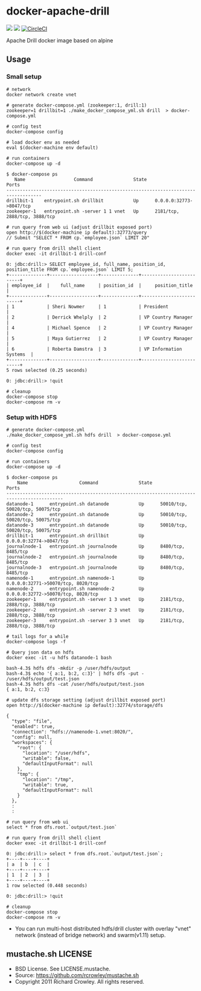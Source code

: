 # docker-apache-drill

[![](https://images.microbadger.com/badges/image/smizy/apache-drill:1.8-alpine.svg)](http://microbadger.com/images/smizy/apache-drill:1.8-alpine "Get your own version badge on microbadger.com")
[![](https://images.microbadger.com/badges/version/smizy/apache-drill:1.8-alpine.svg)](http://microbadger.com/images/smizy/apache-drill:1.8-alpine "Get your own version badge on microbadger.com")
[![CircleCI](https://circleci.com/gh/smizy/docker-apache-drill.svg?style=shield&circle-token=dfe0035c074dee01c850f7def4ccab95c392b696)](https://circleci.com/gh/smizy/docker-apache-drill)

Apache Drill docker image based on alpine

## Usage
### Small setup 
```
# network
docker network create vnet

# generate docker-compose.yml (zookeeper:1, drill:1)
zookeeper=1 drillbit=1 ./make_docker_compose_yml.sh drill  > docker-compose.yml

# config test
docker-compose config

# load docker env as needed
eval $(docker-machine env default)

# run containers
docker-compose up -d

$ docker-compose ps
   Name                  Command               State              Ports             
-----------------------------------------------------------------------------------
drillbit-1    entrypoint.sh drillbit           Up      0.0.0.0:32773->8047/tcp       
zookeeper-1   entrypoint.sh -server 1 1 vnet   Up      2181/tcp, 2888/tcp, 3888/tcp

# run query from web ui (adjust drillbit exposed port)
open http://$(docker-machine ip default):32773/query
// Submit "SELECT * FROM cp.`employee.json` LIMIT 20" 

# run query from drill shell client
docker exec -it drillbit-1 drill-conf

0: jdbc:drill:> SELECT employee_id, full_name, position_id, position_title FROM cp.`employee.json` LIMIT 5;
+--------------+------------------+--------------+-------------------------+
| employee_id  |    full_name     | position_id  |     position_title      |
+--------------+------------------+--------------+-------------------------+
| 1            | Sheri Nowmer     | 1            | President               |
| 2            | Derrick Whelply  | 2            | VP Country Manager      |
| 4            | Michael Spence   | 2            | VP Country Manager      |
| 5            | Maya Gutierrez   | 2            | VP Country Manager      |
| 6            | Roberta Damstra  | 3            | VP Information Systems  |
+--------------+------------------+--------------+-------------------------+
5 rows selected (0.25 seconds)

0: jdbc:drill:> !quit

# cleanup
docker-compose stop
docker-compose rm -v

```

### Setup with HDFS

```
# generate docker-compose.yml 
./make_docker_compose_yml.sh hdfs drill  > docker-compose.yml

# config test
docker-compose config

# run containers
docker-compose up -d

$ docker-compose ps
    Name                   Command               State                 Ports                
-------------------------------------------------------------------------------------------
datanode-1      entrypoint.sh datanode           Up      50010/tcp, 50020/tcp, 50075/tcp    
datanode-2      entrypoint.sh datanode           Up      50010/tcp, 50020/tcp, 50075/tcp    
datanode-3      entrypoint.sh datanode           Up      50010/tcp, 50020/tcp, 50075/tcp    
drillbit-1      entrypoint.sh drillbit           Up      0.0.0.0:32774->8047/tcp             
journalnode-1   entrypoint.sh journalnode        Up      8480/tcp, 8485/tcp                 
journalnode-2   entrypoint.sh journalnode        Up      8480/tcp, 8485/tcp                 
journalnode-3   entrypoint.sh journalnode        Up      8480/tcp, 8485/tcp                 
namenode-1      entrypoint.sh namenode-1         Up      0.0.0.0:32771->50070/tcp, 8020/tcp 
namenode-2      entrypoint.sh namenode-2         Up      0.0.0.0:32772->50070/tcp, 8020/tcp 
zookeeper-1     entrypoint.sh -server 1 3 vnet   Up      2181/tcp, 2888/tcp, 3888/tcp       
zookeeper-2     entrypoint.sh -server 2 3 vnet   Up      2181/tcp, 2888/tcp, 3888/tcp       
zookeeper-3     entrypoint.sh -server 3 3 vnet   Up      2181/tcp, 2888/tcp, 3888/tcp

# tail logs for a while
docker-compose logs -f

# Query json data on hdfs 
docker exec -it -u hdfs datanode-1 bash

bash-4.3$ hdfs dfs -mkdir -p /user/hdfs/output
bash-4.3$ echo '{ a:1, b:2, c:3}' | hdfs dfs -put - /user/hdfs/output/test.json
bash-4.3$ hdfs dfs -cat /user/hdfs/output/test.json
{ a:1, b:2, c:3}

# update dfs storage setting (adjust drillbit exposed port)
open http://$(docker-machine ip default):32774/storage/dfs

{
  "type": "file",
  "enabled": true,
  "connection": "hdfs://namenode-1.vnet:8020/",
  "config": null,
  "workspaces": {
    "root": {
      "location": "/user/hdfs",
      "writable": false,
      "defaultInputFormat": null
    },
    "tmp": {
      "location": "/tmp",
      "writable": true,
      "defaultInputFormat": null
    }
  },
  :
  :
  
# run query from web ui
select * from dfs.root.`output/test.json`

# run query from drill shell client
docker exec -it drillbit-1 drill-conf

0: jdbc:drill:> select * from dfs.root.`output/test.json`;
+----+----+----+
| a  | b  | c  |
+----+----+----+
| 1  | 2  | 3  |
+----+----+----+
1 row selected (0.448 seconds)

0: jdbc:drill:> !quit

# cleanup
docker-compose stop
docker-compose rm -v

```

* You can run multi-host distributed hdfs/drill cluster with overlay "vnet" network
(instead of bridge network) and swarm(v1.11) setup.
 

## mustache.sh LICENSE
* BSD License. See LICENSE.mustache.
* Source: https://github.com/rcrowley/mustache.sh
* Copyright 2011 Richard Crowley. All rights reserved.